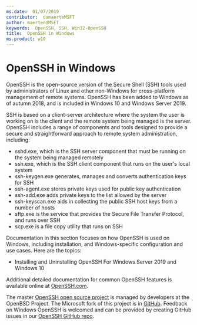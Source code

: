 ```yaml
---
ms.date:  01/07/2019
contributor:  damaerteMSFT
author: maertendMSFT
keywords:  OpenSSH, SSH, Win32-OpenSSH
title:  OpenSSH in Windows
ms.product: w10
---
```

# OpenSSH in Windows

OpenSSH is the open-source version of the Secure Shell (SSH) tools used by administrators of Linux and other non-Windows for cross-platform management of remote systems. 
OpenSSH has been added to Windows as of autumn 2018, and is included in Windows 10 and Windows Server 2019. 

SSH is based on a client-server architecture where the system the user is working on is the client and the remote system being managed is the server. 
OpenSSH includes a range of components and tools designed to provide a secure and straightforward approach to remote system administration, including:

* sshd.exe, which is the SSH server component that must be running on the system being managed remotely 
* ssh.exe, which is the SSH client component that runs on the user's local system
* ssh-keygen.exe generates, manages and converts authentication keys for SSH 
* ssh-agent.exe stores private keys used for public key authentication
* ssh-add.exe adds private keys to the list allowed by the server
* ssh-keyscan.exe aids in collecting the public SSH host keys from a number of hosts
* sftp.exe is the service that provides the Secure File Transfer Protocol, and runs over SSH
* scp.exe is a file copy utility that runs on SSH

Documentation in this section focuses on how OpenSSH is used on Windows, including installation, and Windows-specific configuration and use cases. Here are the topics:
* Installing and Uninstalling OpenSSH For Windows Server 2019 and Windows 10

Additional detailed documentation for common OpenSSH features is available online at [OpenSSH.com](https://www.openssh.com/manual.html). 

The master [OpenSSH open source project](https://www.openssh.com) is managed by developers at the OpenBSD Project. 
The Microsoft fork of this project is in [GitHub](https://github.com/PowerShell/openssh-portable).
Feedback on Windows OpenSSH is welcomed and can be provided by creating GitHub issues in our [OpenSSH GitHub repo](https://github.com/PowerShell/openssh-portable). 
